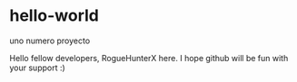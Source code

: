 # hello-world
uno numero proyecto
  
Hello fellow developers, RogueHunterX here. I hope github will be fun with your support :)
